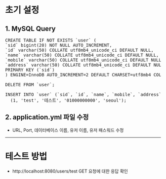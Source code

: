 # 초기 설정
## 1. MySQL Query
<pre>
CREATE TABLE IF NOT EXISTS `user` (
`sid` bigint(20) NOT NULL AUTO_INCREMENT,
`id` varchar(50) COLLATE utf8mb4_unicode_ci DEFAULT NULL,
`name` varchar(50) COLLATE utf8mb4_unicode_ci DEFAULT NULL,
`mobile` varchar(50) COLLATE utf8mb4_unicode_ci DEFAULT NULL,
`address` varchar(50) COLLATE utf8mb4_unicode_ci DEFAULT NULL,
PRIMARY KEY (`sid`)
) ENGINE=InnoDB AUTO_INCREMENT=2 DEFAULT CHARSET=utf8mb4 COLLATE=utf8mb4_unicode_ci;

DELETE FROM `user`;

INSERT INTO `user` (`sid`, `id`, `name`, `mobile`, `address`) VALUES
  (1, 'test', '테스트', '01000000000', 'seoul');
</pre>

## 2. application.yml 파일 수정
* URL, Port, 데이터베이스 이름, 유저 이름, 유저 패스워드 수정

---

# 테스트 방법
* http://localhost:8080/users/test GET 요청에 대한 응답 확인
